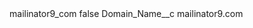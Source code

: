 <?xml version="1.0" encoding="UTF-8"?>
<CustomMetadata xmlns="http://soap.sforce.com/2006/04/metadata" xmlns:xsi="http://www.w3.org/2001/XMLSchema-instance" xmlns:xsd="http://www.w3.org/2001/XMLSchema">
    <label>mailinator9_com</label>
    <protected>false</protected>
    <values>
        <field>Domain_Name__c</field>
        <value xsi:type="xsd:string">mailinator9.com</value>
    </values>
</CustomMetadata>
